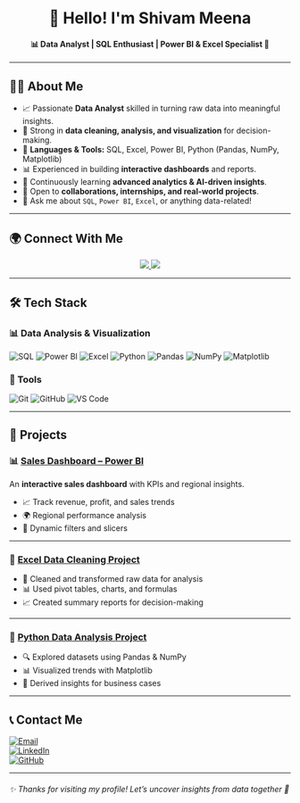 <div align="center">
 
# 👋 Hello! I'm Shivam Meena  

#### 📊 Data Analyst | SQL Enthusiast | Power BI & Excel Specialist 🚀  
---
</div>

## 👨‍💻 About Me  

- 📈 Passionate **Data Analyst** skilled in turning raw data into meaningful insights.  
- 🎯 Strong in **data cleaning, analysis, and visualization** for decision-making.  
- 🔧 **Languages & Tools:** SQL, Excel, Power BI, Python (Pandas, NumPy, Matplotlib)  
- 📊 Experienced in building **interactive dashboards** and reports.  
- 🌱 Continuously learning **advanced analytics & AI-driven insights**.  
- 🤝 Open to **collaborations, internships, and real-world projects**.  
- 💬 Ask me about `SQL`, `Power BI`, `Excel`, or anything data-related!  

---

## 🌍 Connect With Me  

<p align="center">
  <a href="https://www.linkedin.com/in/YOUR-LINKEDIN" target="_blank">
    <img src="https://img.shields.io/badge/LINKEDIN-0077B5?style=for-the-badge&logo=linkedin&logoColor=white" />
  </a>
  <a href="mailto:YOUR-EMAIL" target="_blank">
    <img src="https://img.shields.io/badge/EMAIL-D14836?style=for-the-badge&logo=gmail&logoColor=white" />
  </a>
</p>

---

## 🛠️ Tech Stack  

### 📊 Data Analysis & Visualization  
![SQL](https://img.shields.io/badge/SQL-336791?style=flat&logo=postgresql&logoColor=white)
![Power BI](https://img.shields.io/badge/Power%20BI-F2C811?style=flat&logo=power-bi&logoColor=black)
![Excel](https://img.shields.io/badge/Excel-217346?style=flat&logo=microsoft-excel&logoColor=white)
![Python](https://img.shields.io/badge/Python-3776AB?style=flat&logo=python&logoColor=white)
![Pandas](https://img.shields.io/badge/Pandas-150458?style=flat&logo=pandas&logoColor=white)
![NumPy](https://img.shields.io/badge/NumPy-013243?style=flat&logo=numpy&logoColor=white)
![Matplotlib](https://img.shields.io/badge/Matplotlib-003B57?style=flat&logo=plotly&logoColor=white)

### 🧪 Tools  
![Git](https://img.shields.io/badge/Git-F05032?style=flat&logo=git&logoColor=white)
![GitHub](https://img.shields.io/badge/GitHub-181717?style=flat&logo=github&logoColor=white)
![VS Code](https://img.shields.io/badge/VSCode-007ACC?style=flat&logo=visual-studio-code&logoColor=white)

---

## 🚀 Projects  

### 📊 [Sales Dashboard – Power BI](#)  
An **interactive sales dashboard** with KPIs and regional insights.  
- 📈 Track revenue, profit, and sales trends  
- 🌍 Regional performance analysis  
- 🧩 Dynamic filters and slicers  

---

### 📑 [Excel Data Cleaning Project](#)  
- 🧹 Cleaned and transformed raw data for analysis  
- 📊 Used pivot tables, charts, and formulas  
- 📈 Created summary reports for decision-making  

---

### 🐍 [Python Data Analysis Project](#)  
- 🔍 Explored datasets using Pandas & NumPy  
- 📊 Visualized trends with Matplotlib  
- 🎯 Derived insights for business cases  

---



## 📞 Contact Me  

[![Email](https://img.shields.io/badge/Email-D14836?style=for-the-badge&logo=gmail&logoColor=white)](mailto:YOUR-EMAIL)  
[![LinkedIn](https://img.shields.io/badge/LinkedIn-0A66C2?style=for-the-badge&logo=linkedin&logoColor=white)](https://www.linkedin.com/in/YOUR-LINKEDIN)  
[![GitHub](https://img.shields.io/badge/GitHub-171515?style=for-the-badge&logo=github&logoColor=white)](https://github.com/YOUR-USERNAME)  

---

###### ✨ Thanks for visiting my profile! Let’s uncover insights from data together 🚀  
